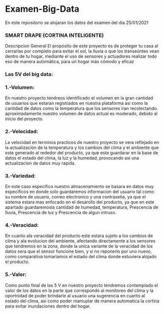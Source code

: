# Examen-Big-Data
En este repositorio se alojaran los datos del examen del dia 25/01/2021
### SMART DRAPE (CORTINA INTELIGENTE)

Descripcion General 
El propósito de este proyecto es de proteger tu casa al cerrarlas por completo para evitar el sol,
la lluvia o que los transeúntes vean dentro de tu hogar, mediante el uso de sensores y actuadores 
realizar todo eso de manera automática, para un hogar más cómodo y eficaz


### Las 5V del big data:

### 1.-Volumen: 
En nuestro proyecto tendreos identificado el volumen en la gran cantidad de usuarios que estaran registrados
en nuestra plataforma asi como la cantidad de datos como la temperatura que los sensores iran recolectando.
aproximadamente nuestro volumen de datos actual es moderado, debido al inicio del proyecto.
### 2.-Velocidad: 
La velocidad en terminos practicos de nuestro proyecto se vera reflejado en la actualizacion de la temperatura
y los cambios del clima y el ambiente que este generado al rededor del producto, ya que este guardarar en la 
base de datos el estado del clima, la luz y la humedad, provocando asi una actualizacion de datos muy rapida.
### 3.-Variedad:
En este caso especifico nuestro almacenamiento se basara en datos muy especificos en donde solo guardaremos 
informacion del usuario tal como: su nombre de usuario, correo electronico y una contraseña, ya que el sistema
estara mas enfocado en el desarollo del producto, ya que en este apartado guardaremosla cantidad de humedad, 
temperatura, Prescencia de lluvia, Prescencia de luz y Prescencia de algun intruso.
### 4.-Veracidad:
En cuanto ala veracidad del producto este estara sujeto a los cambios de clima y ala evolucion del ambiente, 
afectando directamente a los sensores que tendremos en la zona, donde la unica variante de la veracidad de los 
datos sera que el sensor funcione bien, y si no reponerlo por uno nuevo, como comparativa tomariamos el estado
del clima donde estuviera alojado el producto.
### 5.-Valor:
Como punto final de las 5 V en nuestro proyecto tendremos contemplado el valor de los datos en la parte que
corresponde al monitoreo del clima y la oportnidad de poder brindarle al usuario una sugerencia en cuanto al 
estado del clima, asi como poder maniuplar de manera automatica la cortina para evitar inundaciones dentro del hogar.   

